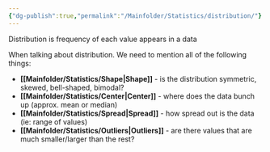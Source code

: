 ```yaml
---
{"dg-publish":true,"permalink":"/Mainfolder/Statistics/distribution/"}
---
```


Distribution is frequency of each value appears in a data

When talking about distribution. We need to mention all of the following things: 
- **[[Mainfolder/Statistics/Shape\|Shape]]** - is the distribution symmetric, skewed, bell-shaped, bimodal? 
- **[[Mainfolder/Statistics/Center\|Center]]** - where does the data bunch up (approx. mean or median) 
- **[[Mainfolder/Statistics/Spread\|Spread]]** - how spread out is the data (ie: range of values) 
- **[[Mainfolder/Statistics/Outliers\|Outliers]]** - are there values that are much smaller/larger than the rest?

